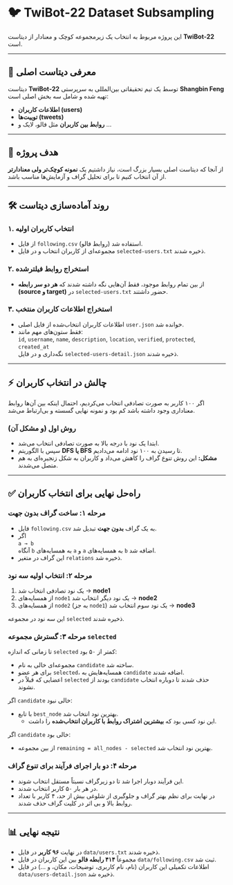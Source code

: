 # 🐦 TwiBot‑22 Dataset Subsampling  

‏این پروژه مربوط به انتخاب یک زیرمجموعه کوچک و معنادار از دیتاست **TwiBot‑22** است.

---

## 📌 معرفی دیتاست اصلی  

‏دیتاست **TwiBot‑22** توسط یک تیم تحقیقاتی بین‌المللی به سرپرستی **Shangbin Feng** تهیه شده و شامل سه بخش اصلی است:  

- **اطلاعات کاربران (users)**  
- **توییت‌ها (tweets)**  
- **روابط بین کاربران** مثل فالو، لایک و …  

---

## 🎯 هدف پروژه  

‏از آنجا که دیتاست اصلی بسیار بزرگ است، نیاز داشتیم یک **نمونه کوچک‌تر ولی معنادارتر** از آن انتخاب کنیم تا برای تحلیل گراف و آزمایش‌ها مناسب باشد.  

---

## 🛠 روند آماده‌سازی دیتاست  

### ۱. انتخاب کاربران اولیه  

- از فایل `following.csv` (روابط فالو) استفاده شد.  
- مجموعه‌ای از کاربران انتخاب و در فایل `selected-users.txt` ذخیره شدند.  

### ۲. استخراج روابط فیلترشده  

- از بین تمام روابط موجود، فقط آن‌هایی نگه داشته شدند که **هر دو سر رابطه (source و target)** در `selected-users.txt` حضور داشتند.  

### ۳. استخراج اطلاعات کاربران منتخب  

- اطلاعات کاربران انتخاب‌شده از فایل اصلی `user.json` خوانده شد.  
- فقط ستون‌های مهم مانند:  
  `id`, `username`, `name`, `description`, `location`, `verified`, `protected`, `created_at`  
  نگه‌داری و در فایل `selected-users-detail.json` ذخیره شدند.  

---

## ⚡ چالش در انتخاب کاربران  

‏اگر ۱۰۰ کاربر به صورت تصادفی انتخاب می‌کردیم، احتمال اینکه بین آن‌ها روابط معناداری وجود داشته باشد کم بود و نمونه نهایی گسسته و بی‌ارتباط می‌شد.  

### روش اول (و مشکل آن)  

- ابتدا یک نود با درجه بالا به صورت تصادفی انتخاب می‌شد.  
- سپس با الگوریتم **DFS یا BFS** تا رسیدن به ۱۰۰ نود ادامه می‌دادیم.  
- **مشکل:** این روش تنوع گراف را کاهش می‌داد و کاربران به شکل زنجیره‌ای به هم متصل می‌شدند.  

---

## ✅ راه‌حل نهایی برای انتخاب کاربران  

### مرحله ۱: ساخت گراف بدون جهت  

- فایل `following.csv` به یک گراف **بدون جهت** تبدیل شد.  
- اگر  
  `a → b`  
  آنگاه `b` به همسایه‌های `a` و `a` به همسایه‌های `b` اضافه شد.  
- این گراف در متغیر `relations` ذخیره شد.  

### مرحله ۲: انتخاب اولیه سه نود  

1. یک نود تصادفی انتخاب شد → **node1**  
2. از همسایه‌های `node1` یک نود دیگر انتخاب شد → **node2**  
3. از همسایه‌های `node2` (به جز `node1`) یک نود سوم انتخاب شد → **node3**  

این سه نود در مجموعه `selected` ذخیره شدند.  

### مرحله ۳: گسترش مجموعه `selected`  

تا زمانی که اندازه `selected` کمتر از ۵۰ بود:  
- مجموعه‌ای خالی به نام `candidate` ساخته شد.  
- برای هر عضو `selected`، همسایه‌هایش به `candidate` اضافه شدند.  
- اعضایی که قبلاً در `selected` بودند از `candidate` حذف شدند تا دوباره انتخاب نشوند.  

اگر `candidate` خالی نبود:  
- با تابع `best_node` بهترین نود انتخاب شد.  
  - این نود کسی بود که **بیشترین اشتراک روابط با کاربران انتخاب‌شده** را داشت.  

اگر `candidate` خالی بود:  
- از بین مجموعه `remaining = all_nodes - selected` بهترین نود انتخاب شد.  

### مرحله ۴: دو بار اجرای فرآیند برای تنوع گراف  

- این فرآیند دوبار اجرا شد تا دو زیرگراف نسبتاً مستقل انتخاب شوند.  
- در هر بار ۵۰ کاربر انتخاب شدند.  
- در نهایت برای نظم بهتر گراف و جلوگیری از شلوغی بیش از حد، ۴ کاربر با تعداد روابط بالا و بی اثر در کلیت گراف حذف شدند.  

---

## 📊 نتیجه نهایی  

- در نهایت **۹۶ کاربر** در فایل `data/users.txt` ذخیره شدند.  
- مجموعاً **۴۱۴ رابطه فالو** بین این کاربران در فایل `data/following.csv` ثبت شد.  
- اطلاعات تکمیلی این کاربران (نام، نام کاربری، توضیحات، مکان، و …) در فایل `data/users-detail.json` ذخیره شد.  
